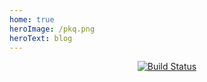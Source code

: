 ```yaml
---
home: true
heroImage: /pkq.png
heroText: blog
---
```


<center>
  <a href="https://github.com/busyrat/blog/actions">
    <img src="http://aliyunfc.tarocch1.com/github-actions-badge/busyrat/blog"  alt="Build Status"/>
  </a>
</center>
